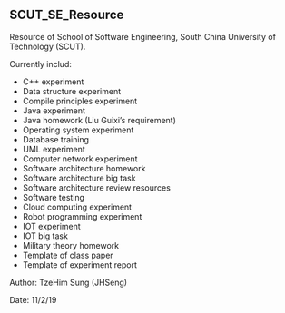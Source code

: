 ## SCUT_SE_Resource

Resource of School of Software Engineering, South China University of Technology (SCUT).

Currently includ:

- C++ experiment 
- Data structure experiment 
- Compile principles experiment 
- Java experiment 
- Java homework (Liu Guixi’s requirement) 
- Operating system experiment 
- Database training 
- UML experiment 
- Computer network experiment 
- Software architecture homework 
- Software architecture big task
- Software architecture review resources
- Software testing
- Cloud computing experiment 
- Robot programming experiment
- IOT experiment
- IOT big task
- Military theory homework 
- Template of class paper 
- Template of experiment report


Author: TzeHim Sung (JHSeng)

Date: 11/2/19


